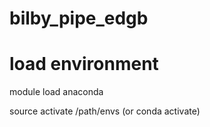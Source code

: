 # bilby_pipe_edgb
# load environment
module load anaconda

source activate /path/envs (or conda activate)
